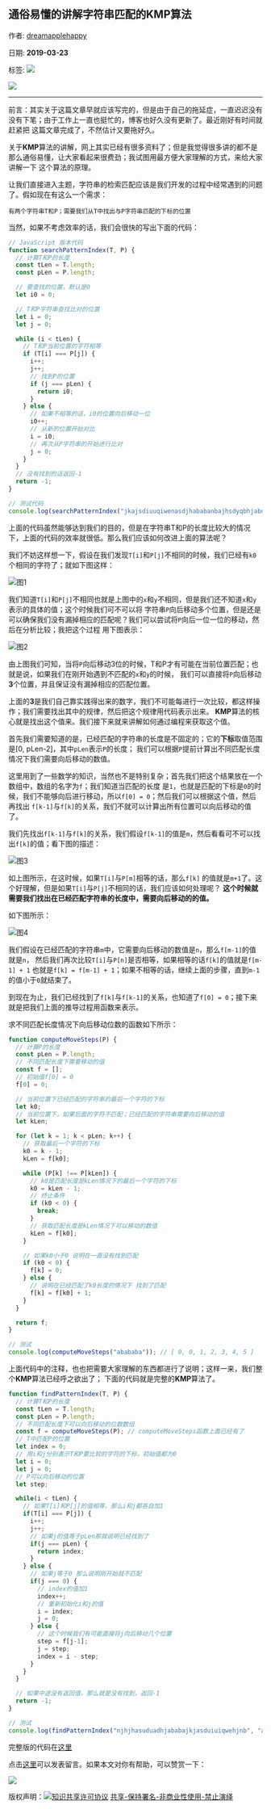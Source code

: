 ## 通俗易懂的讲解字符串匹配的**KMP**算法

作者: [dreamapplehappy](https://github.com/dreamapplehappy)

日期: **2019-03-23**

标签: ![](https://img.shields.io/badge/-%E6%95%B0%E6%8D%AE%E7%BB%93%E6%9E%84%E4%B8%8E%E7%AE%97%E6%B3%95-7057ff.svg?style=for-the-badge)

![](https://img.shields.io/github/issues/detail/comments/dreamapplehappy/blog/4.svg)

---

前言：其实关于这篇文章早就应该写完的，但是由于自己的拖延症，一直迟迟没有没有下笔；由于工作上一直也挺忙的，博客也好久没有更新了。最近刚好有时间就赶紧把
这篇文章完成了，不然估计又要拖好久。

关于**KMP**算法的讲解，网上其实已经有很多资料了；但是我觉得很多讲的都不是那么通俗易懂，让大家看起来很费劲；我试图用最方便大家理解的方式，来给大家讲解一下
这个算法的原理。

让我们直接进入主题，字符串的检索匹配应该是我们开发的过程中经常遇到的问题了。假如现在有这么一个需求：
```
有两个字符串T和P；需要我们从T中找出与P字符串匹配的下标的位置
```

当然，如果不考虑效率的话，我们会很快的写出下面的代码：
```javascript
// JavaScript 版本代码
function searchPatternIndex(T, P) {
  // 计算T和P的长度
  const tLen = T.length;
  const pLen = P.length;

  // 要查找的位置，默认是0
  let i0 = 0;

  // T和P字符串查找比对的位置
  let i = 0;
  let j = 0;

  while (i < tLen) {
    // T和P当前位置的字符相等
    if (T[i] === P[j]) {
      i++;
      j++;
      // 找到P的位置
      if (j === pLen) {
        return i0;
      }
    } else {
      // 如果不相等的话，i0的位置向后移动一位
      i0++;
      // 从新的位置开始对比
      i = i0;
      // 再次从P字符串的开始进行比对
      j = 0;
    }
  }
  // 没有找到的话返回-1
  return -1;
}

// 测试代码
console.log(searchPatternIndex("jkajsdiuuqiwenasdjhababanbajhsdyqbhjabduagd", "ababa")); // 19
```

上面的代码虽然能够达到我们的目的，但是在字符串T和P的长度比较大的情况下，上面的代码的效率就很低。那么我们应该如何改进上面的算法呢？

我们不妨这样想一下，假设在我们发现`T[i]`和`P[j]`不相同的时候，我们已经有`k0`个相同的字符了；就如下图这样：

![图1](images/kmp-1.png)

我们知道`T[i]`和`P[j]`不相同也就是上图中的`x`和`y`不相同，但是我们还不知道`x`和`y`表示的具体的值；这个时候我们可不可以将
字符串`P`向后移动多个位置，但是还是可以确保我们没有漏掉相应的匹配呢？我们可以尝试将`P`向后一位一位的移动，然后在分析比较；我把这个过程
用下图表示：

![图2](images/kmp-2.png)

由上图我们可知，当将`P`向后移动3位的时候，T和P才有可能在当前位置匹配；也就是说，如果我们在刚开始遇到不匹配的`x`和`y`的时候，
我们可以直接将`P`向后移动**3**个位置，并且保证没有漏掉相应的匹配位置。

上面的**3**是我们自己靠实践得出来的数字，我们不可能每进行一次比较，都这样操作；我们需要找出其中的规律，然后把这个规律用代码表示出来。
**KMP**算法的核心就是找出这个值来。我们接下来就来讲解如何通过编程来获取这个值。

首先我们需要知道的是，已经匹配的字符串的长度是不固定的；它的**下标**取值范围是[0, pLen-2]，其中`pLen`表示`P`的长度；
我们可以根据`P`提前计算出不同匹配长度情况下我们需要向后移动的数值。

这里用到了一些数学的知识，当然也不是特别复杂；首先我们把这个结果放在一个数组中，数组的名字为`f`；我们知道当匹配的长度
是`1`，也就是匹配的下标是`0`的时候，我们不能够向后进行移动，所以`f[0] = 0`；然后我们可以根据这个值，然后再找出
`f[k-1]`与`f[k]`的关系，我们不就可以计算出所有位置可以向后移动的值了。

我们先找出`f[k-1]`与`f[k]`的关系，我们假设`f[k-1]`的值是`m`，然后看看可不可以找出`f[k]`的值；看下图的描述：

![图3](images/kmp-3.png)

如上图所示，在这时候，如果`T[i]`与`P[m]`相等的话，那么`f[k]`
的值就是`m+1`了。这个好理解，但是如果`T[i]`与`P[j]`不相同的话，我们应该如何处理呢？
**这个时候就需要我们找出在已经匹配字符串的长度中，需要向后移动的的值。**

如下图所示：

![图4](images/kmp-4.png)

我们假设在已经匹配的字符串`m`中，它需要向后移动的数值是`n`，那么`f[m-1]`的值就是`n`，
然后我们再次比较`T[i]`与`P[n]`是否相等，如果相等的话`f[k]`的值就是`f[m-1] + 1`
也就是`f[k] = f[m-1] + 1`；如果不相等的话，继续上面的步骤，直到`m-1`的值小于`0`就结束了。

到现在为止，我们已经找到了`f[k]`与`f[k-1]`的关系，也知道了`f[0] = 0`；接下来就是把我们上面的推导过程用函数来表示。

求不同匹配长度情况下向后移动位数的函数如下所示：

```javascript
function computeMoveSteps(P) {
  // 计算P的长度
  const pLen = P.length;
  // 不同匹配长度下需要移动的值
  const f = [];
  // 初始值f[0] = 0
  f[0] = 0;

  // 当前位置下已经匹配的字符串的最后一个字符的下标
  let k0;
  // 当前位置下，如果后面的字符不匹配；已经匹配的字符串需要向后移动的值
  let kLen;

  for (let k = 1; k < pLen; k++) {
    // 获取最后一个字符的下标
    k0 = k - 1;
    kLen = f[k0];

    while (P[k] !== P[kLen]) {
      // k0是匹配长度是kLen情况下的最后一个字符的下标
      k0 = kLen - 1;
      // 终止条件
      if (k0 < 0) {
        break;
      }
      // 获取匹配长度是kLen情况下可以移动的数值
      kLen = f[k0];
    }

    // 如果k0小于0 说明在一直没有找到匹配
    if (k0 < 0) {
      f[k] = 0;
    } else {
      // 说明在已经匹配了k0长度的情况下 找到了匹配
      f[k] = f[k0] + 1;
    }
  }

  return f;
}

// 测试
console.log(computeMoveSteps("abababa")); // [ 0, 0, 1, 2, 3, 4, 5 ]
```

上面代码中的注释，也也把需要大家理解的东西都进行了说明；这样一来，我们整个**KMP**算法已经呼之欲出了；
下面的代码就是完整的**KMP**算法了。

```javascript
function findPatternIndex(T, P) {
  // 计算T和P的长度
  const tLen = T.length;
  const pLen = P.length;
  // 不同匹配长度下可以向后移动的位数数组
  const f = computeMoveSteps(P); // computeMoveSteps函数上面已经有了
  // T中匹配P的位置
  let index = 0;
  // 用i和j分别表示T和P要比较的字符的下标，初始值都为0
  let i = 0;
  let j = 0;
  // P可以向后移动的位置
  let step;

  while(i < tLen) {
    // 如果T[i]和P[j]的值相等，那么i和j都各自加1
	if(T[i] === P[j]) {
	  i++;
	  j++;
	  // 如果j的值等于pLen那就说明已经找到了
	  if(j === pLen) {
	    return index;
	  }
	} else {
	  // 如果j等于0 那么说明刚开始就不匹配
	  if(j === 0) {
	    // index的值加1
	    index++;
	    // 重新初始化i和j的值
	    i = index;
	    j = 0;
	  } else {
	    // 这个时候我们有可能直接将j向后移动几个位置
		step = f[j-1];
		j = step;
		index = i - step;
	  }
	}
  }

  // 如果中途没有返回值，那么就是没有找到，返回-1
  return -1;
}

// 测试
console.log(findPatternIndex("njhjhasuduadhjababajkjasduiuiqwehjnb", "ababa")); // 14
```

完整版的代码在[这里](kmp.js)

点击[这里](https://github.com/dreamapplehappy/blog/issues/4)可以发表留言。如果本文对你有帮助，可以赞赏一下：

![](../../../resource/images/wechat-appreciate.jpg)

版权声明：[![知识共享许可协议](https://i.creativecommons.org/l/by-nc-nd/3.0/80x15.png)](http://creativecommons.org/licenses/by-nc-nd/3.0/) [共享-保持署名-非商业性使用-禁止演绎](http://creativecommons.org/licenses/by-nc-nd/3.0/)
























